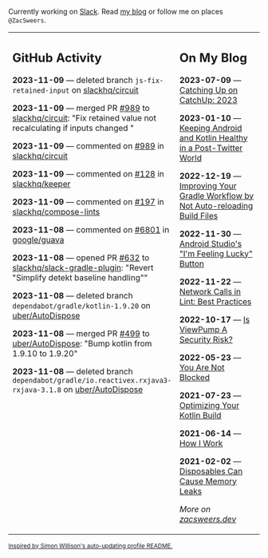 Currently working on [Slack](https://slack.com/). Read [my blog](https://zacsweers.dev/) or follow me on places `@ZacSweers`.

<table><tr><td valign="top" width="60%">

## GitHub Activity
<!-- githubActivity starts -->
**2023-11-09** — deleted branch `js-fix-retained-input` on [slackhq/circuit](https://github.com/slackhq/circuit)

**2023-11-09** — merged PR [#989](https://github.com/slackhq/circuit/pull/989) to [slackhq/circuit](https://github.com/slackhq/circuit): "Fix retained value not recalculating if inputs changed "

**2023-11-09** — commented on [#989](https://github.com/slackhq/circuit/pull/989#issuecomment-1804447235) in [slackhq/circuit](https://github.com/slackhq/circuit)

**2023-11-09** — commented on [#128](https://github.com/slackhq/keeper/issues/128#issuecomment-1804407445) in [slackhq/keeper](https://github.com/slackhq/keeper)

**2023-11-09** — commented on [#197](https://github.com/slackhq/compose-lints/issues/197#issuecomment-1804294323) in [slackhq/compose-lints](https://github.com/slackhq/compose-lints)

**2023-11-08** — commented on [#6801](https://github.com/google/guava/issues/6801#issuecomment-1802708529) in [google/guava](https://github.com/google/guava)

**2023-11-08** — opened PR [#632](https://github.com/slackhq/slack-gradle-plugin/pull/632) to [slackhq/slack-gradle-plugin](https://github.com/slackhq/slack-gradle-plugin): "Revert "Simplify detekt baseline handling""

**2023-11-08** — deleted branch `dependabot/gradle/kotlin-1.9.20` on [uber/AutoDispose](https://github.com/uber/AutoDispose)

**2023-11-08** — merged PR [#499](https://github.com/uber/AutoDispose/pull/499) to [uber/AutoDispose](https://github.com/uber/AutoDispose): "Bump kotlin from 1.9.10 to 1.9.20"

**2023-11-08** — deleted branch `dependabot/gradle/io.reactivex.rxjava3-rxjava-3.1.8` on [uber/AutoDispose](https://github.com/uber/AutoDispose)
<!-- githubActivity ends -->
</td><td valign="top" width="40%">

## On My Blog
<!-- blog starts -->
**2023-07-09** — [Catching Up on CatchUp: 2023](https://www.zacsweers.dev/catching-up-on-catchup-2023/)

**2023-01-10** — [Keeping Android and Kotlin Healthy in a Post-Twitter World](https://www.zacsweers.dev/keeping-android-healthy/)

**2022-12-19** — [Improving Your Gradle Workflow by Not Auto-reloading Build Files](https://www.zacsweers.dev/improving-your-workflow-by-not-auto-reloading-build-files/)

**2022-11-30** — [Android Studio's "I'm Feeling Lucky" Button](https://www.zacsweers.dev/android-studios-im-feeling-lucky-button/)

**2022-11-22** — [Network Calls in Lint: Best Practices](https://www.zacsweers.dev/network-calls-in-lint-best-practices/)

**2022-10-17** — [Is ViewPump A Security Risk?](https://www.zacsweers.dev/is-viewpump-a-security-risk/)

**2022-05-23** — [You Are Not Blocked](https://www.zacsweers.dev/you-are-not-blocked/)

**2021-07-23** — [Optimizing Your Kotlin Build](https://www.zacsweers.dev/optimizing-your-kotlin-build/)

**2021-06-14** — [How I Work](https://www.zacsweers.dev/how-i-work/)

**2021-02-02** — [Disposables Can Cause Memory Leaks](https://www.zacsweers.dev/disposables-can-cause-memory-leaks/)
<!-- blog ends -->
_More on [zacsweers.dev](https://zacsweers.dev/)_
</td></tr></table>

<sub><a href="https://simonwillison.net/2020/Jul/10/self-updating-profile-readme/">Inspired by Simon Willison's auto-updating profile README.</a></sub>
